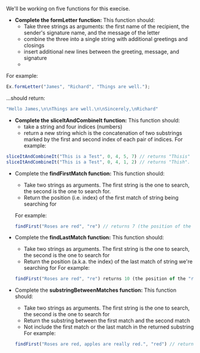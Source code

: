 We'll be working on five functions for this execise.

- **Complete the formLetter function:** This function should:
    - Take three strings as arguments: the first name of the recipient, the sender's signature name, and the message of the letter
    - combine the three into a single string with additional greetings and closings
    - insert additional new lines between the greeting, message, and signature
    - 
For example:

```javascript
Ex.formLetter("James", "Richard", "Things are well.");
```

...should return:

```javascript
"Hello James,\n\nThings are well.\n\nSincerely,\nRichard"
```

- **Complete the sliceItAndCombineIt function:** This function should:
    - take a string and four indices (numbers)
    - return a new string which is the concatenation of two substrings marked by the first and second index of each pair of indices. For example:
    
```javascript
sliceItAndCombineIt("This is a Test", 0, 4, 5, 7) // returns "Thisis"
sliceItAndCombineIt("This is a Test", 0, 4, 1, 2) // returns "Thish".
```

- Complete the **findFirstMatch function:** This function should:
    - Take two strings as arguments. The first string is the one to search, the second is the one to search for.
    - Return the position (i.e. index) of the first match of string being searching for

    For example:
    
    ```javascript
    findFirst("Roses are red", "re") // returns 7 (the position of the "re" in "are")
    ```

- Complete the **findLastMatch function:** This function should:
    - Take two strings as arguments. The first string is the one to search, the second is the one to search for
    - Return the position (a.k.a. the index) of the last match of string we're searching for
    For example:
    
    ```javascript
    findFirst("Roses are red", "re") returns 10 (the position of the "re" in "red")
    ``` 

- Complete the **substringBetweenMatches function:** This function should:
    - Take two strings as arguments. The first string is the one to search, the second is the one to search for
    - Return the substring between the first match and the second match
    - Not include the first match or the last match in the returned substring
    For example:
    
    ```javascript
    findFirst("Roses are red, apples are really red.", "red") // returns ", apples are really "
    ```
